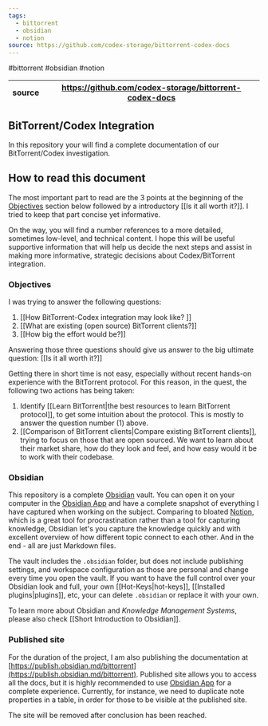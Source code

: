 ```yaml
---
tags:
  - bittorrent
  - obsidian
  - notion
source: https://github.com/codex-storage/bittorrent-codex-docs
---
```

#bittorrent #obsidian #notion 

| source | https://github.com/codex-storage/bittorrent-codex-docs |
| ------ | ----------------------------------------------------- |

## BitTorrent/Codex Integration

In this repository your will find a complete documentation of our BitTorrent/Codex investigation.

## How to read this document

The most important part to read are the 3 points at the beginning of the [Objectives](#objectives) section below followed by a introductory [[Is it all worth it?]]. I tried to keep that part concise yet informative.

On the way, you will find a number references to a more detailed, sometimes low-level, and technical content. I hope this will be useful supportive information that will help us decide the next steps and assist in making more informative, strategic decisions about Codex/BitTorrent integration.

### Objectives

I was trying to answer the following questions:

1. [[How BitTorrent-Codex integration may look like? ]]
2. [[What are existing (open source) BitTorrent clients?]]
3. [[How big the effort would be?]]

Answering those three questions should give us answer to the big ultimate question: [[Is it all worth it?]]

Getting there in short time is not easy, especially without recent hands-on experience with the BitTorrent protocol. For this reason, in the quest, the following two actions has being taken:

1. Identify [[Learn BitTorrent|the best resources to learn BitTorrent protocol]], to get some intuition about the protocol. This is mostly to answer the question number (1) above.
2. [[Comparison of BitTorrent clients|Compare existing BitTorrent clients]], trying to focus on those that are open sourced. We want to learn about their market share, how do they look and feel, and how easy would it be to work with their codebase.

### Obsidian

This repository is a complete [Obsidian](https://obsidian.md) vault. You can open it on your computer in the [Obsidian App](https://obsidian.md/download) and have a complete snapshot of everything I have captured when working on the subject. Comparing to bloated [Notion](https://www.notion.so), which is a great tool for procrastination rather than a tool for capturing knowledge, Obsidian let's you capture the knowledge quickly and with excellent overview of how different topic connect to each other. And in the end - all are just Markdown files.

The vault includes the `.obsidian` folder, but does not include publishing settings, and workspace configuration as those are personal and change every time you open the vault. If you want to have the full control over your Obsidian look and full, your own [[Hot-Keys|hot-keys]], [[Installed plugins|plugins]], etc, your can delete `.obsidian` or replace it with your own.

To learn more about Obsidian and *Knowledge Management Systems*, please also check [[Short Introduction to Obsidian]].

### Published site

For the duration of the project, I am also publishing the documentation at [https://publish.obsidian.md/bittorrent](https://publish.obsidian.md/bittorrent). Published site allows you to access all the docs, but it is highly recommended to use [Obsidian App](https://obsidian.md/download) for a complete experience. Currently, for instance, we need to duplicate note properties in a table, in order for those to be visible at the published site.

The site will be removed after conclusion has been reached.

